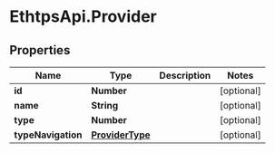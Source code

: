 # EthtpsApi.Provider

## Properties

Name | Type | Description | Notes
------------ | ------------- | ------------- | -------------
**id** | **Number** |  | [optional] 
**name** | **String** |  | [optional] 
**type** | **Number** |  | [optional] 
**typeNavigation** | [**ProviderType**](ProviderType.md) |  | [optional] 



